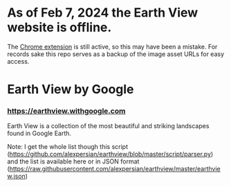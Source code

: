 # As of Feb 7, 2024 the Earth View website is offline.
The [Chrome extension](https://chromewebstore.google.com/detail/earth-view-from-google-ea/bhloflhklmhfpedakmangadcdofhnnoh) is still active, so this may have been a mistake. For records sake this repo serves as a backup of the image asset URLs for easy access.

# Earth View by Google
### https://earthview.withgoogle.com
Earth View is a collection of the most beautiful and striking landscapes found in Google Earth.

Note: I get the whole list though this script (https://github.com/alexpersian/earthview/blob/master/script/parser.py) and the list is available here or in JSON format (https://raw.githubusercontent.com/alexpersian/earthview/master/earthview.json)
